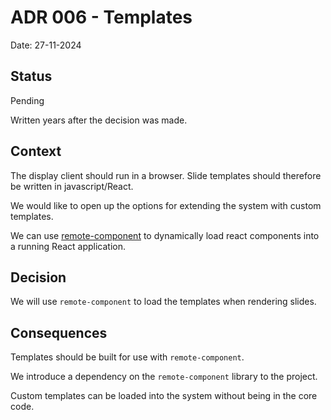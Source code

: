 # ADR 006 - Templates

Date: 27-11-2024

## Status

Pending

Written years after the decision was made.

## Context

The display client should run in a browser. Slide templates should therefore be written in javascript/React.

We would like to open up the options for extending the system with custom templates.

We can use [remote-component](https://github.com/Paciolan/remote-component) to dynamically load react components into
a running React application.

## Decision

We will use `remote-component` to load the templates when rendering slides.

## Consequences

Templates should be built for use with `remote-component`.

We introduce a dependency on the `remote-component` library to the project.

Custom templates can be loaded into the system without being in the core code.
